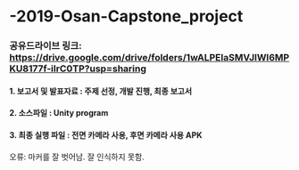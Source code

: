 # -2019-Osan-Capstone_project


### 공유드라이브 링크: https://drive.google.com/drive/folders/1wALPEIaSMVJlWI6MPKU8177f-ilrC0TP?usp=sharing

#### 1. 보고서 및 발표자료 : 주제 선정, 개발 진행, 최종 보고서


#### 2. 소스파일 : Unity program


#### 3. 최종 실행 파일 : 전면 카메라 사용, 후면 카메라 사용 APK

오류: 마커를 잘 벗어남. 잘 인식하지 못함. 
